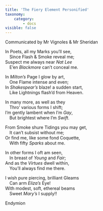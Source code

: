 ```yaml
---
title: 'The Fiery Element Personified'
taxonomy:
    category:
        - docs
visible: false
---
```


<div class="author">Communicated by Mr Vignoles &amp; Mr Sheridan</div>

In Poets, all my Marks you’ll see,  
&emsp;Since Flash & Smoke reveal me;  
Suspect me always near *Nat Lee*  
&emsp;E’en *Blackmore* can’t conceal me.  

In *Milton’s* Page I glow by art,  
&emsp;One Flame intense and even;  
In *Shakespear’s* blaze! a sudden start,  
&emsp;Like Lightnings flash’d from Heaven.  

In many more, as well as they  
&emsp;Thro’ various forms I shift;  
I’m gently lambent when I’m *Gay*,  
&emsp;But brightest where I’m *Swift*.  

From Smoke shure Tidings you may get,  
&emsp;It can’t subsist without me;  
Or find me, like some fond Coquette,  
&emsp;With fifty *Sparks* about me.  

In other forms I oft am seen,  
&emsp;In breast of *Young* and *Fair*;  
And as the *Virtues* dwell within,  
&emsp;You’ll always find me there.  
 
I wish pure piercing, brilliant Gleams  
&emsp;Can arm *Eliza’s* Eye!  
With modest, soft, ethereal beams  
&emsp;Sweet *Mary’s* I supply!!  
 
Endymion